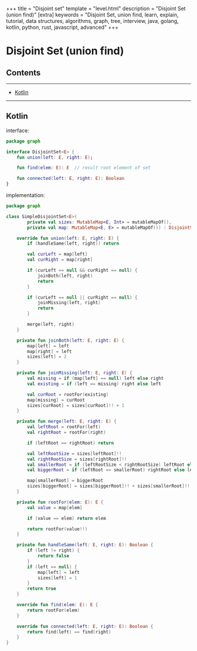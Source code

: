 +++
title = "Disjoint set"
template = "level.html"
description = "Disjoint Set (union find)"
[extra]
    keywords = "Disjoint Set, union find, learn, explain, tutorial, data structures, algorithms, graph, tree, interview, java, golang, kotlin, python, rust, javascript, advanced"
+++

# Disjoint Set (union find)

## Contents

---

- [Kotlin](#kotlin)

--- 


<div id="kotlin"/>

## Kotlin

interface:
```kotlin
package graph

interface DisjointSet<E> {
    fun union(left: E, right: E);

    fun find(elem: E): E  // result root element of set

    fun connected(left: E, right: E): Boolean
}
```

implementation:
```kotlin
package graph

class SimpleDisjointSet<E>(
        private val sizes: MutableMap<E, Int> = mutableMapOf(),
        private val map: MutableMap<E, E> = mutableMapOf()) : DisjointSet<E> {

    override fun union(left: E, right: E) {
        if (handleSame(left, right)) return

        val curLeft = map[left]
        val curRight = map[right]

        if (curLeft == null && curRight == null) {
            joinBoth(left, right)
            return
        }

        if (curLeft == null || curRight == null) {
            joinMissing(left, right)
            return
        }

        merge(left, right)
    }

    private fun joinBoth(left: E, right: E) {
        map[left] = left
        map[right] = left
        sizes[left] = 2
    }

    private fun joinMissing(left: E, right: E) {
        val missing = if (map[left] == null) left else right
        val existing = if (left == missing) right else left

        val curRoot = rootFor(existing)
        map[missing] = curRoot
        sizes[curRoot] = sizes[curRoot]!! + 1
    }

    private fun merge(left: E, right: E) {
        val leftRoot = rootFor(left)
        val rightRoot = rootFor(right)

        if (leftRoot == rightRoot) return

        val leftRootSize = sizes[leftRoot]!!
        val rightRootSize = sizes[rightRoot]!!
        val smallerRoot = if (leftRootSize < rightRootSize) leftRoot else rightRoot
        val biggerRoot = if (leftRoot == smallerRoot) rightRoot else leftRoot

        map[smallerRoot] = biggerRoot
        sizes[biggerRoot] = sizes[biggerRoot]!! + sizes[smallerRoot]!!
    }

    private fun rootFor(elem: E): E {
        val value = map[elem]

        if (value == elem) return elem

        return rootFor(value!!)
    }

    private fun handleSame(left: E, right: E): Boolean {
        if (left != right) {
            return false
        }
        if (left == null) {
            map[left] = left
            sizes[left] = 1
        }
        return true
    }

    override fun find(elem: E): E {
        return rootFor(elem)
    }

    override fun connected(left: E, right: E): Boolean {
        return find(left) == find(right)
    }
}
```